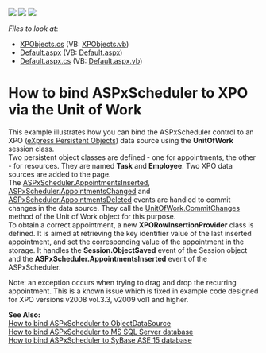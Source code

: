 <!-- default badges list -->
![](https://img.shields.io/endpoint?url=https://codecentral.devexpress.com/api/v1/VersionRange/128545874/15.1.3%2B)
[![](https://img.shields.io/badge/Open_in_DevExpress_Support_Center-FF7200?style=flat-square&logo=DevExpress&logoColor=white)](https://supportcenter.devexpress.com/ticket/details/E261)
[![](https://img.shields.io/badge/📖_How_to_use_DevExpress_Examples-e9f6fc?style=flat-square)](https://docs.devexpress.com/GeneralInformation/403183)
<!-- default badges end -->
<!-- default file list -->
*Files to look at*:

* [XPObjects.cs](./CS/WebSite/App_Code/XPObjects.cs) (VB: [XPObjects.vb](./VB/WebSite/App_Code/XPObjects.vb))
* [Default.aspx](./CS/WebSite/Default.aspx) (VB: [Default.aspx](./VB/WebSite/Default.aspx))
* [Default.aspx.cs](./CS/WebSite/Default.aspx.cs) (VB: [Default.aspx.vb](./VB/WebSite/Default.aspx.vb))
<!-- default file list end -->
# How to bind ASPxScheduler to XPO via the Unit of Work


<p>This example illustrates how you can bind the ASPxScheduler control to an XPO (<a href="http://documentation.devexpress.com/#XPO/CustomDocument2065">eXpress Persistent Objects</a>) data source using the <strong>UnitOfWork</strong> session class. <br />
Two persistent object classes are defined - one for appointments, the other - for resources. They are named <strong>Task</strong> and <strong>Employee</strong>. Two XPO data sources are added to the page.<br />
The <a href="http://documentation.devexpress.com/#AspNet/DevExpressWebASPxSchedulerASPxScheduler_AppointmentsInsertedtopic">ASPxScheduler.AppointmentsInserted</a>, <a href="http://documentation.devexpress.com/#AspNet/DevExpressWebASPxSchedulerASPxScheduler_AppointmentsChangedtopic">ASPxScheduler.AppointmentsChanged</a> and <a href="http://documentation.devexpress.com/#AspNet/DevExpressWebASPxSchedulerASPxScheduler_AppointmentsDeletedtopic">ASPxScheduler.AppointmentsDeleted</a> events are handled to commit changes in the data source. They call the <a href="http://documentation.devexpress.com/#XPO/DevExpressXpoUnitOfWork_CommitChangestopic">UnitOfWork.CommitChanges</a> method of the Unit of Work object for this purpose.<br />
To obtain a correct appointment, a new <strong>XPORowInsertionProvider</strong> class is defined. It is aimed at retrieving the key identifier value of the last inserted appointment, and set the corresponding value of the appointment in the storage. It handles the <strong>Session.ObjectSaved</strong> event of the Session object and the <strong>ASPxScheduler.AppointmentsInserted</strong> event of the ASPxScheduler.</p><p>Note: an exception occurs when trying to drag and drop the recurring appointment. This is a known issue which is fixed in example code designed for XPO versions  v2008 vol.3.3, v2009 vol1  and higher.</p><p><strong>See Also:</strong><br />
<a href="https://www.devexpress.com/Support/Center/p/K18043">How to bind ASPxScheduler to ObjectDataSource</a><br />
<a href="https://www.devexpress.com/Support/Center/p/E215">How to bind ASPxScheduler to MS SQL Server database</a><br />
<a href="https://www.devexpress.com/Support/Center/p/E409">How to bind ASPxScheduler to SyBase ASE 15 database</a></p>

<br/>


